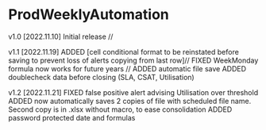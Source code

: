 # ProdWeeklyAutomation
v1.0 [2022.11.10]
Initial release //

v1.1 [2022.11.19]
ADDED       [cell conditional format to be reinstated before saving to prevent loss of alerts copying from last row]//
FIXED       WeekMonday formula now works for future years //
ADDED       automatic file save
ADDED       doublecheck data before closing (SLA, CSAT, Utilisation)

v1.2 [2022.11.21]
FIXED       false positive alert advising Utilisation over threshold
ADDED       now automatically saves 2 copies of file with scheduled file name. Second copy is in .xlsx without macro, to ease consolidation
ADDED       password protected date and formulas
